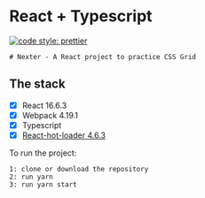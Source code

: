 # React + Typescript
[![code style: prettier](https://img.shields.io/badge/code_style-prettier-ff69b4.svg?style=flat-square)](https://github.com/prettier/prettier)

    # Nexter - A React project to practice CSS Grid

## The stack
- [x] React 16.6.3
- [x] Webpack 4.19.1
- [x] Typescript
- [x] [React-hot-loader 4.6.3 ](https://github.com/gaearon/react-hot-loader)

To run the project:

    1: clone or download the repository
    2: run yarn
    3: run yarn start
    

